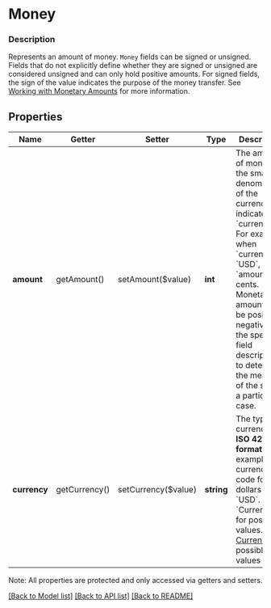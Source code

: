 # Money

### Description

Represents an amount of money. `Money` fields can be signed or unsigned. Fields that do not explicitly define whether they are signed or unsigned are considered unsigned and can only hold positive amounts. For signed fields, the sign of the value indicates the purpose of the money transfer. See [Working with Monetary Amounts](/build-basics/working-with-monetary-amounts) for more information.

## Properties
Name | Getter | Setter | Type | Description | Notes
------------ | ------------- | ------------- | ------------- | ------------- | -------------
**amount** | getAmount() | setAmount($value) | **int** | The amount of money, in the smallest denomination of the currency indicated by &#x60;currency&#x60;. For example, when &#x60;currency&#x60; is &#x60;USD&#x60;, &#x60;amount&#x60; is in cents. Monetary amounts can be positive or negative. See the specific field description to determine the meaning of the sign in a particular case. | [optional] 
**currency** | getCurrency() | setCurrency($value) | **string** | The type of currency, in __ISO 4217 format__. For example, the currency code for US dollars is &#x60;USD&#x60;.  See &#x60;Currency&#x60; for possible values. See [Currency](#type-currency) for possible values | [optional] 

Note: All properties are protected and only accessed via getters and setters.

[[Back to Model list]](../../README.md#documentation-for-models) [[Back to API list]](../../README.md#documentation-for-api-endpoints) [[Back to README]](../../README.md)

